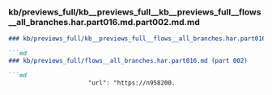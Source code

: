 ### kb/previews_full/kb__previews_full__kb__previews_full__flows__all_branches.har.part016.md.part002.md.md

```md
### kb/previews_full/kb__previews_full__flows__all_branches.har.part016.md.part002.md

```md
### kb/previews_full/flows__all_branches.har.part016.md (part 002)

```md
                      "url": "https://n958200.
```

```

```

```
